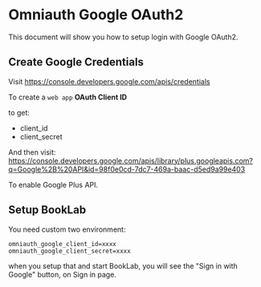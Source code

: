 # Omniauth Google OAuth2

This document will show you how to setup login with Google OAuth2.

## Create Google Credentials

Visit https://console.developers.google.com/apis/credentials

To create a `web app` **OAuth Client ID**

to get:

- client_id
- client_secret

And then visit: https://console.developers.google.com/apis/library/plus.googleapis.com?q=Google%2B%20API&id=98f0e0cd-7dc7-469a-baac-d5ed9a99e403

To enable Google Plus API.

## Setup BookLab

You need custom two environment:

```
omniauth_google_client_id=xxxx
omniauth_google_client_secret=xxxx
```

when you setup that and start BookLab, you will see the "Sign in with Google" button, on Sign in page.